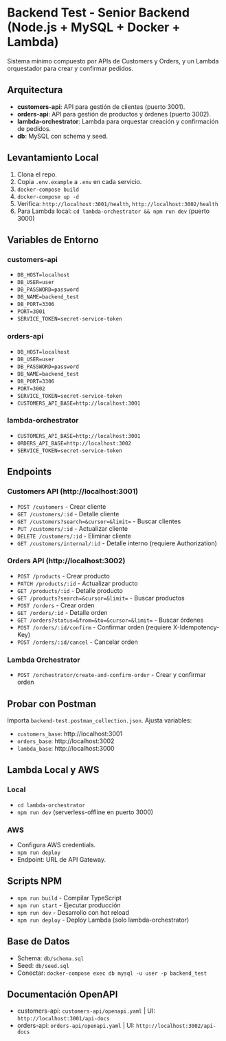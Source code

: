 # Backend Test - Senior Backend (Node.js + MySQL + Docker + Lambda)

Sistema mínimo compuesto por APIs de Customers y Orders, y un Lambda orquestador para crear y confirmar pedidos.

## Arquitectura

- **customers-api**: API para gestión de clientes (puerto 3001).
- **orders-api**: API para gestión de productos y órdenes (puerto 3002).
- **lambda-orchestrator**: Lambda para orquestar creación y confirmación de pedidos.
- **db**: MySQL con schema y seed.

## Levantamiento Local

1. Clona el repo.
2. Copia `.env.example` a `.env` en cada servicio.
3. `docker-compose build`
4. `docker-compose up -d`
5. Verifica: `http://localhost:3001/health`, `http://localhost:3002/health`
6. Para Lambda local: `cd lambda-orchestrator && npm run dev` (puerto 3000)

## Variables de Entorno

### customers-api
- `DB_HOST=localhost`
- `DB_USER=user`
- `DB_PASSWORD=password`
- `DB_NAME=backend_test`
- `DB_PORT=3306`
- `PORT=3001`
- `SERVICE_TOKEN=secret-service-token`

### orders-api
- `DB_HOST=localhost`
- `DB_USER=user`
- `DB_PASSWORD=password`
- `DB_NAME=backend_test`
- `DB_PORT=3306`
- `PORT=3002`
- `SERVICE_TOKEN=secret-service-token`
- `CUSTOMERS_API_BASE=http://localhost:3001`

### lambda-orchestrator
- `CUSTOMERS_API_BASE=http://localhost:3001`
- `ORDERS_API_BASE=http://localhost:3002`
- `SERVICE_TOKEN=secret-service-token`

## Endpoints

### Customers API (http://localhost:3001)
- `POST /customers` - Crear cliente
- `GET /customers/:id` - Detalle cliente
- `GET /customers?search=&cursor=&limit=` - Buscar clientes
- `PUT /customers/:id` - Actualizar cliente
- `DELETE /customers/:id` - Eliminar cliente
- `GET /customers/internal/:id` - Detalle interno (requiere Authorization)

### Orders API (http://localhost:3002)
- `POST /products` - Crear producto
- `PATCH /products/:id` - Actualizar producto
- `GET /products/:id` - Detalle producto
- `GET /products?search=&cursor=&limit=` - Buscar productos
- `POST /orders` - Crear orden
- `GET /orders/:id` - Detalle orden
- `GET /orders?status=&from=&to=&cursor=&limit=` - Buscar órdenes
- `POST /orders/:id/confirm` - Confirmar orden (requiere X-Idempotency-Key)
- `POST /orders/:id/cancel` - Cancelar orden

### Lambda Orchestrator
- `POST /orchestrator/create-and-confirm-order` - Crear y confirmar orden
         
## Probar con Postman

Importa `backend-test.postman_collection.json`. Ajusta variables:
- `customers_base`: http://localhost:3001
- `orders_base`: http://localhost:3002
- `lambda_base`: http://localhost:3000

## Lambda Local y AWS

### Local
- `cd lambda-orchestrator`
- `npm run dev` (serverless-offline en puerto 3000)

### AWS
- Configura AWS credentials.
- `npm run deploy`
- Endpoint: URL de API Gateway.

## Scripts NPM

- `npm run build` - Compilar TypeScript
- `npm run start` - Ejecutar producción
- `npm run dev` - Desarrollo con hot reload
- `npm run deploy` - Deploy Lambda (solo lambda-orchestrator)

## Base de Datos

- Schema: `db/schema.sql`
- Seed: `db/seed.sql`
- Conectar: `docker-compose exec db mysql -u user -p backend_test`

## Documentación OpenAPI

- customers-api: `customers-api/openapi.yaml` | UI: `http://localhost:3001/api-docs`
- orders-api: `orders-api/openapi.yaml` | UI: `http://localhost:3002/api-docs`
